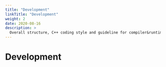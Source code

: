 ```yaml
---
title: "Development"
linkTitle: "Development"
weight: 2
date: 2020-08-16
description: >
  Overall structure, C++ coding style and guideline for compiler&runtime development.
---
```


# Development